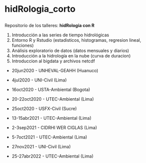 # hidRologia_corto <p>
Repositorio de los talleres: **hidRologia con R**
1. Introducción a las series de tiempo hidrológicas
2. Entorno R y Rstudio (estadisticos, histogramas, regresion lineal, funciones)
3. Análisis exploratorio de datos (datos mensuales y diarios)
4. Introducción a la hidrología en la nube (curva de duracion) 
5. Introduccion al bigdata y archivos netcdf<p>
  
- 20jun2020 - UNHEVAL-GEAHH (Huanuco)<p>
- 4jul2020 - UNI-Civil (Lima)<p>
- 16oct2020 - USTA-Ambiental (Bogota)<p>
- 20-22oct2020 - UTEC-Ambiental (Lima)<p>
- 25oct2020 - USFX-Civil (Sucre)<p>
- 13-15abr2021 - UTEC-Ambiental (Lima)<p>
- 2-3sep2021 - CIDRHI WER CIGLAS (Lima)<p>
- 5-7oct2021 - UTEC-Ambiental (Lima)<p>
- 27nov2021 - UNI-Civil (Lima)<p>
- 25-27abr2022 - UTEC-Ambiental (Lima)<p>
